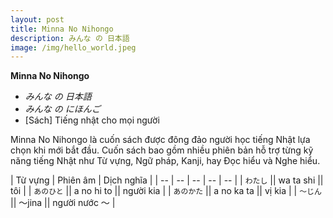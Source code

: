 ```yaml
---
layout: post
title: Minna No Nihongo
description: みんな の 日本語
image: /img/hello_world.jpeg
---
```

**Minna No Nihongo**
- *みんな の 日本語*
- <em>みんな の にほんご</em>
- [Sách] Tiếng nhật cho mọi người

Minna No Nihongo là cuốn sách được đông đảo người học tiếng Nhật lựa chọn khi mới bắt đầu. Cuốn sách bao gồm nhiều phiên bản hỗ trợ từng kỹ năng tiếng Nhật như Từ vựng, Ngữ pháp, Kanji, hay Đọc hiểu và Nghe hiểu.

| Từ vựng | Phiên âm | Dịch nghĩa |
| -- | -- | -- | -- | -- |
| `わたし` || wa ta shi || tôi |
| `あのひと` || a no hi to || người kia |
| `あのかた` || a no ka ta  || vị kia |
| `～じん` || ～jina  || người nước ～ |

